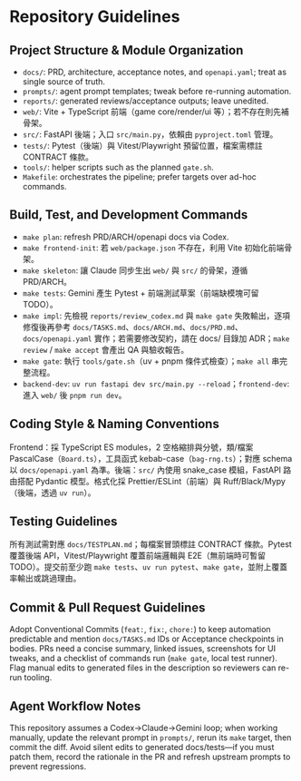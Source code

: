 # Repository Guidelines

## Project Structure & Module Organization
- `docs/`: PRD, architecture, acceptance notes, and `openapi.yaml`; treat as single source of truth.
- `prompts/`: agent prompt templates; tweak before re-running automation.
- `reports/`: generated reviews/acceptance outputs; leave unedited.
- `web/`: Vite + TypeScript 前端（game core/render/ui 等）；若不存在則先補骨架。
- `src/`: FastAPI 後端；入口 `src/main.py`，依賴由 `pyproject.toml` 管理。
- `tests/`: Pytest（後端）與 Vitest/Playwright 預留位置，檔案需標註 CONTRACT 條款。
- `tools/`: helper scripts such as the planned `gate.sh`.
- `Makefile`: orchestrates the pipeline; prefer targets over ad-hoc commands.

## Build, Test, and Development Commands
- `make plan`: refresh PRD/ARCH/openapi docs via Codex.
- `make frontend-init`: 若 `web/package.json` 不存在，利用 Vite 初始化前端骨架。
- `make skeleton`: 讓 Claude 同步生出 `web/` 與 `src/` 的骨架，遵循 PRD/ARCH。
- `make tests`: Gemini 產生 Pytest + 前端測試草案（前端缺模塊可留 TODO）。
- `make impl`: 先檢視 `reports/review_codex.md` 與 `make gate` 失敗輸出，逐項修復後再參考 `docs/TASKS.md`、`docs/ARCH.md`、`docs/PRD.md`、`docs/openapi.yaml` 實作；若需要修改契約，請在 docs/ 目錄加 ADR；`make review` / `make accept` 會產出 QA 與驗收報告。
- `make gate`: 執行 `tools/gate.sh`（uv + pnpm 條件式檢查）；`make all` 串完整流程。
- `backend-dev`: `uv run fastapi dev src/main.py --reload`；`frontend-dev`: 進入 `web/` 後 `pnpm run dev`。

## Coding Style & Naming Conventions
Frontend：採 TypeScript ES modules，2 空格縮排與分號，類/檔案 PascalCase（`Board.ts`），工具函式 kebab-case（`bag-rng.ts`）；對應 schema 以 `docs/openapi.yaml` 為準。後端：`src/` 內使用 snake_case 模組，FastAPI 路由搭配 Pydantic 模型。格式化採 Prettier/ESLint（前端）與 Ruff/Black/Mypy（後端，透過 `uv run`）。

## Testing Guidelines
所有測試需對應 `docs/TESTPLAN.md`；每檔案冒頭標註 CONTRACT 條款。Pytest 覆蓋後端 API，Vitest/Playwright 覆蓋前端邏輯與 E2E（無前端時可暫留 TODO）。提交前至少跑 `make tests`、`uv run pytest`、`make gate`，並附上覆蓋率輸出或跳過理由。

## Commit & Pull Request Guidelines
Adopt Conventional Commits (`feat:`, `fix:`, `chore:`) to keep automation predictable and mention `docs/TASKS.md` IDs or Acceptance checkpoints in bodies. PRs need a concise summary, linked issues, screenshots for UI tweaks, and a checklist of commands run (`make gate`, local test runner). Flag manual edits to generated files in the description so reviewers can re-run tooling.

## Agent Workflow Notes
This repository assumes a Codex→Claude→Gemini loop; when working manually, update the relevant prompt in `prompts/`, rerun its `make` target, then commit the diff. Avoid silent edits to generated docs/tests—if you must patch them, record the rationale in the PR and refresh upstream prompts to prevent regressions.
